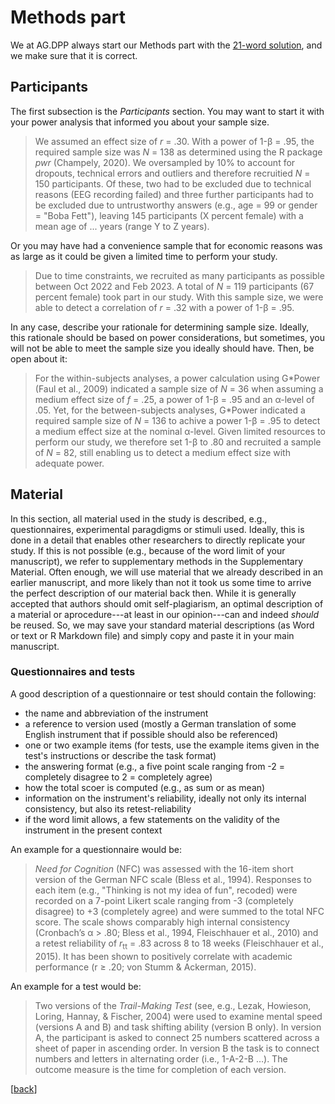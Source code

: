 # Methods part

We at AG.DPP always start our Methods part with the [21-word solution](https://github.com/alex-strobel/DPP-LabManual/wiki/21-word-solution), and we make sure that it is correct. 

## Participants

The first subsection is the *Participants* section. You may want to start it with your power analysis that informed you about your sample size. 

> We assumed an effect size of *r* = .30. With a power of 1-&beta; = .95, the required sample size was *N* = 138 as determined using the R package *pwr* (Champely, 2020). We oversampled by 10% to account for dropouts, technical errors and outliers and therefore recruitied *N* = 150 participants. Of these, two had to be excluded due to technical reasons (EEG recording failed) and three further participants had to be excluded due to untrustworthy answers (e.g., age = 99 or gender = "Boba Fett"), leaving 145 participants (X percent female) with a mean age of ... years (range Y to Z years).

Or you may have had a convenience sample that for economic reasons was as large as it could be given a limited time to perform your study.  

> Due to time constraints, we recruited as many participants as possible between Oct 2022 and Feb 2023. A total of *N* = 119 participants (67 percent female) took part in our study. With this sample size, we were able to detect a correlation of *r* = .32 with a power of 1-&beta; = .95.  

In any case, describe your rationale for determining sample size. Ideally, this rationale should be based on power considerations, but sometimes, you will not be able to meet the sample size you ideally should have. Then, be open about it:

> For the within-subjects analyses, a power calculation using G\*Power (Faul et al., 2009) indicated a sample size of *N* = 36 when assuming a medium effect size of *f* = .25, a power of 1-&beta; = .95 and an &alpha;-level of .05. Yet, for the between-subjects analyses, G\*Power indicated a required sample size of *N* = 136 to achive a power 1-&beta; = .95 to detect a medium effect size at the nominal &alpha;-level. Given limited resources to perform our study, we therefore set 1-&beta; to .80 and recruited a sample of *N* = 82, still enabling us to detect a medium effect size with adequate power.

## Material

In this section, all material used in the study is described, e.g., questionnaires, experimental paragdigms or stimuli used. 
Ideally, this is done in a detail that enables other researchers to directly replicate your study. 
If this is not possible (e.g., because of the word limit of your manuscript), we refer to supplementary methods in the Supplementary Material.
Often enough, we will use material that we already described in an earlier manuscript, and more likely than not it took us some time to arrive the perfect description of our material back then. 
While it is generally accepted that authors should omit self-plagiarism, an optimal description of a material or aprocedure---at least in our opinion---can and indeed *should* be reused. 
So, we may save your standard material descriptions (as Word or text or R Markdown file) and simply copy and paste it in your main manuscript.

### Questionnaires and tests

A good description of a questionnaire or test should contain the following:

- the name and abbreviation of the instrument 
- a reference to version used (mostly a German translation of some English instrument that if possible should also be referenced)
- one or two example items (for tests, use the example items given in the test's instructions or describe the task format) 
- the answering format (e.g., a five point scale ranging from -2 = completely disagree to 2 = completely agree)
- how the total scoer is computed (e.g., as sum or as mean)
- information on the instrument's reliability, ideally not only its internal consistency, but also its retest-reliability
- if the word limit allows, a few statements on the validity of the instrument in the present context 

An example for a questionnaire would be:

> *Need for Cognition* (NFC) was assessed with the 16-item short version of the German NFC scale (Bless et al., 1994). Responses to each item (e.g., "Thinking is not my idea of fun", recoded) were recorded on a 7-point Likert scale ranging from -3 (completely disagree) to +3 (completely agree) and were summed to the total NFC score. The scale shows comparably high internal consistency (Cronbach’s &alpha; > .80; Bless et al., 1994, Fleischhauer et al., 2010) and a retest reliability of *r*<sub>tt</sub>  = .83 across 8 to 18 weeks (Fleischhauer et al., 2015). It has been shown to positively correlate with academic performance (r &ge; .20; von Stumm & Ackerman, 2015). 

An example for a test would be:

> Two versions of the *Trail-Making Test* (see, e.g., Lezak, Howieson, Loring, Hannay, & Fischer, 2004) were used to examine mental speed (versions A and B) and task shifting ability (version B only). In version A, the participant is asked to connect 25 numbers scattered across a sheet of paper in ascending order. In version B the task is to connect numbers and letters in alternating order (i.e., 1-A-2-B …). The outcome measure is the time for completion of each version.

 
[[back](00_How_to_organize_a_research_project.md#organization-of-this-manual)]
